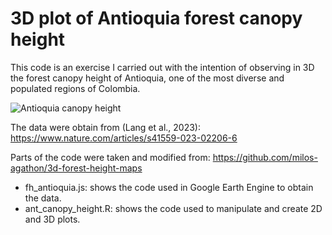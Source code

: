 # 3D plot of Antioquia forest canopy height
This code is an exercise I carried out with the intention of observing in 3D the forest canopy height of Antioquia, one of the most diverse and populated regions of Colombia. 

![Antioquia canopy height](images/ch_antioquia_3d.png)


The data were obtain from (Lang et al., 2023): https://www.nature.com/articles/s41559-023-02206-6

Parts of the code were taken and modified from: https://github.com/milos-agathon/3d-forest-height-maps

- fh_antioquia.js: shows the code used in Google Earth Engine to obtain the data. 
- ant_canopy_height.R: shows the code used to manipulate and create 2D and 3D plots.
